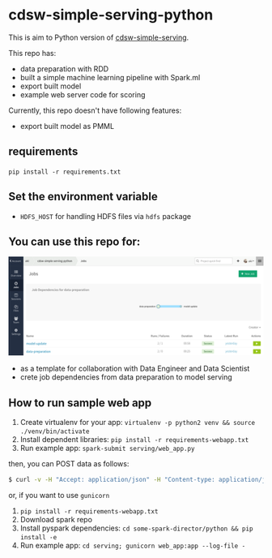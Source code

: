 # cdsw-simple-serving-python

This is aim to Python version of [cdsw-simple-serving](https://github.com/srowen/cdsw-simple-serving).

This repo has:

- data preparation with RDD
- built a simple machine learning pipeline with Spark.ml
- export built model
- example web server code for scoring

Currently, this repo doesn't have following features:

- export built model as PMML

## requirements

`pip install -r requirements.txt`

## Set the environment variable

- `HDFS_HOST` for handling HDFS files via `hdfs` package

## You can use this repo for:

![](job_screenshot.png)

- as a template for collaboration with Data Engineer and Data Scientist
- crete job dependencies from data preparation to model serving

## How to run sample web app

1. Create virtualenv for your app: `virtualenv -p python2 venv && source ./venv/bin/activate`
2. Install dependent libraries: `pip install -r requirements-webapp.txt`
3. Run example app: `spark-submit serving/web_app.py`

then, you can POST data as follows:

```sh
$ curl -v -H "Accept: application/json" -H "Content-type: application/json" -X POST -d '{"Temperature":23.18,"Humidity":27.272,"Light":426,"CO2":721.25,"HumidityRatio":0.00478}' http://localhost:5000/api/predict
```

or, if you want to use `gunicorn`

1. `pip install -r requirements-webapp.txt`
2. Download spark repo
3. Install pyspark dependencies: `cd some-spark-director/python && pip install -e`
4. Run example app: `cd serving; gunicorn web_app:app --log-file -`